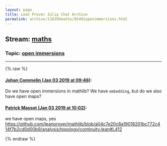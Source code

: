 ```yaml
---
layout: page
title: Lean Prover Zulip Chat Archive 
permalink: archive/116395maths/85401openimmersions.html
---
```


## Stream: [maths](index.html)
### Topic: [open immersions](85401openimmersions.html)

---


{% raw %}
#### [ Johan Commelin (Jan 03 2019 at 09:46)](https://leanprover.zulipchat.com/#narrow/stream/116395-maths/topic/open%20immersions/near/154227749):
<p>Do we have open immersions in mathlib? We have <code>embedding</code>, but do we also have open maps?</p>

#### [ Patrick Massot (Jan 03 2019 at 10:02)](https://leanprover.zulipchat.com/#narrow/stream/116395-maths/topic/open%20immersions/near/154228249):
<p>we have open maps, yes <a href="https://github.com/leanprover/mathlib/blob/a04c7e20c8a19018201bc772c414f7b2cd0d00b9/analysis/topology/continuity.lean#L412" target="_blank" title="https://github.com/leanprover/mathlib/blob/a04c7e20c8a19018201bc772c414f7b2cd0d00b9/analysis/topology/continuity.lean#L412">https://github.com/leanprover/mathlib/blob/a04c7e20c8a19018201bc772c414f7b2cd0d00b9/analysis/topology/continuity.lean#L412</a></p>


{% endraw %}
